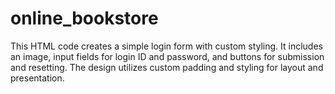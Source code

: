 # online_bookstore
This HTML code creates a simple login form with custom styling. It includes an image, input fields for login ID and password, and buttons for submission and resetting. The design utilizes custom padding and styling for layout and presentation.
